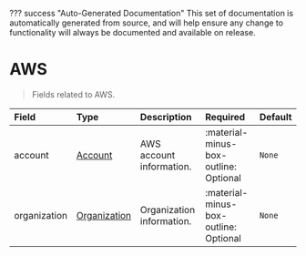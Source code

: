 ??? success "Auto-Generated Documentation"
    This set of documentation is automatically generated from source, and will help ensure any change to functionality will always be documented and available on release.

# AWS

> Fields related to AWS.

| Field | Type | Description | Required | Default |
| :--- | :--- | :--- | :--- | :--- |
| account | [Account](/howler-docs/odm/class/account) | AWS account information. | :material-minus-box-outline: Optional | `None` |
| organization | [Organization](/howler-docs/odm/class/organization) | Organization information. | :material-minus-box-outline: Optional | `None` |
